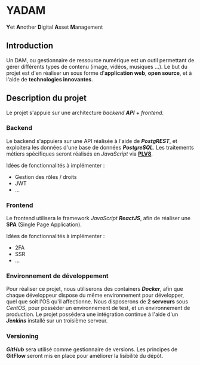 # YADAM

**Y**et **A**nother **D**igital **A**sset **M**anagement

## Introduction

Un DAM, ou gestionnaire de ressource numérique est un outil permettant de gérer différents types de contenu (image, vidéos, musiques ...).
Le but du projet est d'en réaliser un sous forme d'**application web**, **open source**, et à l'aide de **technologies innovantes**.

## Description du projet

Le projet s'appuie sur une architecture _backend **API**_ + _frontend_.

### Backend

Le backend s'appuiera sur une API réalisée à l'aide de **_PostgREST_**, et exploitera les données d'une base de données **_PostgreSQL_**.
Les traitements métiers spécifiques seront réalisés en _JavaScript_ via **[PLV8](https://plv8.github.io/)**.

Idées de fonctionnalités à implémenter :

- Gestion des rôles / droits
- JWT
- ...

### Frontend

Le frontend utilisera le framework _JavaScript **ReactJS**_, afin de réaliser une **SPA** (Single Page Application).

Idées de fonctionnalités à implémenter :

- 2FA
- SSR
- ...

### Environnement de développement

Pour réaliser ce projet, nous utiliserons des containers **_Docker_**, afin que chaque développeur dispose du même environnement pour développer, quel que soit l'OS qu'il affectionne.
Nous disposerons de **2 serveurs** sous _CentOS_, pour posséder un environnement de test, et un environnement de production.
Le projet possédera une intégration continue à l'aide d'un **_Jenkins_** installé sur un troisième serveur.

### Versioning

**_GitHub_** sera utilisé comme gestionnaire de versions.
Les principes de **GitFlow** seront mis en place pour améliorer la lisibilité du dépôt.

